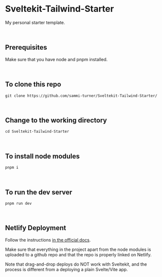 <br>

# Sveltekit-Tailwind-Starter

My personal starter template.

<br>

## Prerequisites

Make sure that you have node and pnpm installed.

<br>

## To clone this repo

```
git clone https://github.com/sammi-turner/Sveltekit-Tailwind-Starter/
```

<br>

## Change to the working directory

```
cd Sveltekit-Tailwind-Starter
```

<br>

## To install node modules

```
pnpm i
```

<br>

## To run the dev server

```
pnpm run dev
```

<br>

## Netlify Deployment

Follow the instructions [in the official docs](https://kit.svelte.dev/docs/adapter-netlify).

Make sure that everything in the project apart from the node modules is uploaded to a github repo and that the repo is properly linked on Netlify.

Note that drag-and-drop deploys do NOT work with Sveltekit, and the process is different from a deploying a plain Svelte/Vite app.

<br>
